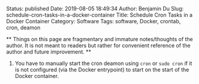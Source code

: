 Status: published
Date: 2019-08-05 18:49:34
Author: Benjamin Du
Slug: schedule-cron-tasks-in-a-docker-container
Title: Schedule Cron Tasks in a Docker Container
Category: Software
Tags: software, Docker, crontab, cron, deamon

**
Things on this page are fragmentary and immature notes/thoughts of the author.
It is not meant to readers but rather for convenient reference of the author and future improvement.
**

1. You have to manually start the cron deamon using `cron` or `sudo cron` 
  if it is not configured (via the Docker entrypoint) to start on the start of the Docker container.
